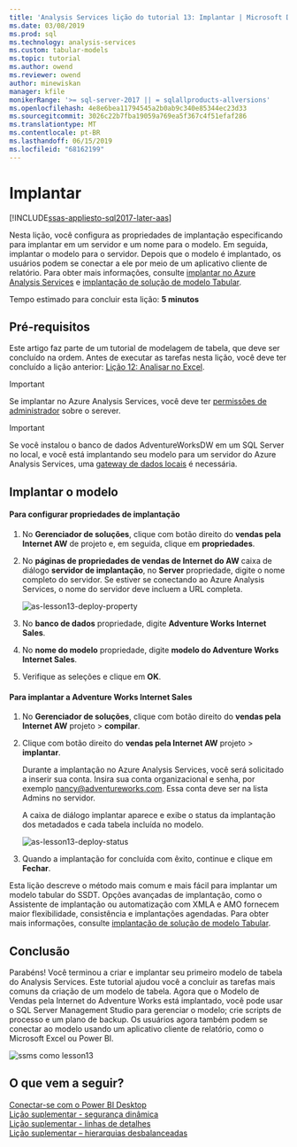 ```yaml
---
title: 'Analysis Services lição do tutorial 13: Implantar | Microsoft Docs'
ms.date: 03/08/2019
ms.prod: sql
ms.technology: analysis-services
ms.custom: tabular-models
ms.topic: tutorial
ms.author: owend
ms.reviewer: owend
author: minewiskan
manager: kfile
monikerRange: '>= sql-server-2017 || = sqlallproducts-allversions'
ms.openlocfilehash: 4e8e6bea11794545a2b0ab9c340e85344ec23d33
ms.sourcegitcommit: 3026c22b7fba19059a769ea5f367c4f51efaf286
ms.translationtype: MT
ms.contentlocale: pt-BR
ms.lasthandoff: 06/15/2019
ms.locfileid: "68162199"
---
```

# <a name="deploy"></a>Implantar

[!INCLUDE[ssas-appliesto-sql2017-later-aas](../../includes/ssas-appliesto-sql2017-later-aas.md)]

Nesta lição, você configura as propriedades de implantação especificando para implantar em um servidor e um nome para o modelo. Em seguida, implantar o modelo para o servidor. Depois que o modelo é implantado, os usuários podem se conectar a ele por meio de um aplicativo cliente de relatório. Para obter mais informações, consulte [implantar no Azure Analysis Services](https://docs.microsoft.com/azure/analysis-services/analysis-services-deploy) e [implantação de solução de modelo Tabular](../tabular-models/tabular-model-solution-deployment-ssas-tabular.md).  
  
Tempo estimado para concluir esta lição: **5 minutos**  
  
## <a name="prerequisites"></a>Pré-requisitos  

Este artigo faz parte de um tutorial de modelagem de tabela, que deve ser concluído na ordem. Antes de executar as tarefas nesta lição, você deve ter concluído a lição anterior: [Lição 12: Analisar no Excel](../tutorial-tabular-1400/as-lesson-12-analyze-in-excel.md).  

> [!IMPORTANT]  
> Se implantar no Azure Analysis Services, você deve ter [permissões de administrador](https://docs.microsoft.com/azure/analysis-services/analysis-services-server-admins) sobre o serever.  

> [!IMPORTANT]  
> Se você instalou o banco de dados AdventureWorksDW em um SQL Server no local, e você está implantando seu modelo para um servidor do Azure Analysis Services, uma [gateway de dados locais](https://docs.microsoft.com/azure/analysis-services/analysis-services-gateway) é necessária.
  
## <a name="deploy-the-model"></a>Implantar o modelo  
  
#### <a name="to-configure-deployment-properties"></a>Para configurar propriedades de implantação  

  
1.  No **Gerenciador de soluções**, clique com botão direito do **vendas pela Internet AW** de projeto e, em seguida, clique em **propriedades**.  
  
2.  No **páginas de propriedades de vendas de Internet do AW** caixa de diálogo **servidor de implantação**, no **Server** propriedade, digite o nome completo do servidor. Se estiver se conectando ao Azure Analysis Services, o nome do servidor deve incluem a URL completa.

    ![as-lesson13-deploy-property](../tutorial-tabular-1400/media/as-lesson13-deploy-property.png)
  
3.  No **banco de dados** propriedade, digite **Adventure Works Internet Sales**.  
  
4.  No **nome do modelo** propriedade, digite **modelo do Adventure Works Internet Sales**.  
  
5.  Verifique as seleções e clique em **OK**.  
  
#### <a name="to-deploy-the-adventure-works-internet-sales"></a>Para implantar a Adventure Works Internet Sales
  
1.  No **Gerenciador de soluções**, clique com botão direito do **vendas pela Internet AW** projeto > **compilar**.  

2.  Clique com botão direito do **vendas pela Internet AW** projeto > **implantar**.

    Durante a implantação no Azure Analysis Services, você será solicitado a inserir sua conta. Insira sua conta organizacional e senha, por exemplo nancy@adventureworks.com. Essa conta deve ser na lista Admins no servidor.
  
    A caixa de diálogo implantar aparece e exibe o status da implantação dos metadados e cada tabela incluída no modelo.  
    
    ![as-lesson13-deploy-status](../tutorial-tabular-1400/media/as-lesson13-deploy-status.png)
  
3. Quando a implantação for concluída com êxito, continue e clique em **Fechar**.  
  

Esta lição descreve o método mais comum e mais fácil para implantar um modelo tabular do SSDT. Opções avançadas de implantação, como o Assistente de implantação ou automatização com XMLA e AMO fornecem maior flexibilidade, consistência e implantações agendadas. Para obter mais informações, consulte [implantação de solução de modelo Tabular](../tabular-models/tabular-model-solution-deployment-ssas-tabular.md).

## <a name="conclusion"></a>Conclusão  
Parabéns! Você terminou a criar e implantar seu primeiro modelo de tabela do Analysis Services. Este tutorial ajudou você a concluir as tarefas mais comuns da criação de um modelo de tabela. Agora que o Modelo de Vendas pela Internet do Adventure Works está implantado, você pode usar o SQL Server Management Studio para gerenciar o modelo; crie scripts de processo e um plano de backup. Os usuários agora também podem se conectar ao modelo usando um aplicativo cliente de relatório, como o Microsoft Excel ou Power BI.  

![ssms como lesson13](../tutorial-tabular-1400/media/as-lesson13-ssms.png)
  
  
  
## <a name="whats-next"></a>O que vem a seguir?
[Conectar-se com o Power BI Desktop](https://docs.microsoft.com/azure/analysis-services/analysis-services-connect-pbi)   
[Lição suplementar - segurança dinâmica](../tutorial-tabular-1400/as-supplemental-lesson-dynamic-security.md)   
[Lição suplementar - linhas de detalhes](../tutorial-tabular-1400/as-supplemental-lesson-detail-rows.md)   
[Lição suplementar – hierarquias desbalanceadas](../tutorial-tabular-1400/as-supplemental-lesson-ragged-hierarchies.md)   
